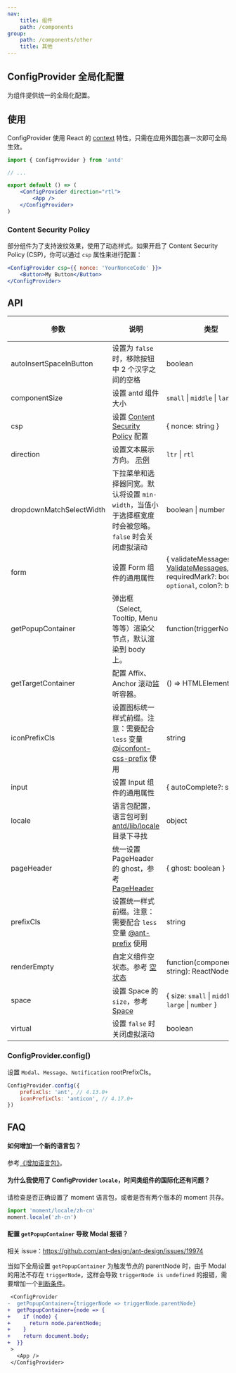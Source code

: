 ```yaml
---
nav:
    title: 组件
    path: /components
group:
    path: /components/other
    title: 其他
---
```


## ConfigProvider 全局化配置

为组件提供统一的全局化配置。

## 使用

ConfigProvider 使用 React 的 [context](https://facebook.github.io/react/docs/context.html) 特性，只需在应用外围包裹一次即可全局生效。

```jsx | pure
import { ConfigProvider } from 'antd'

// ...

export default () => (
    <ConfigProvider direction="rtl">
        <App />
    </ConfigProvider>
)
```

### Content Security Policy

部分组件为了支持波纹效果，使用了动态样式。如果开启了 Content Security Policy (CSP)，你可以通过 `csp` 属性来进行配置：

```jsx | pure
<ConfigProvider csp={{ nonce: 'YourNonceCode' }}>
    <Button>My Button</Button>
</ConfigProvider>
```

## API

| 参数                     | 说明                                                                                                                                                                                                           | 类型                                                                                                                                | 默认值              | 版本 |
| ------------------------ | -------------------------------------------------------------------------------------------------------------------------------------------------------------------------------------------------------------- | ----------------------------------------------------------------------------------------------------------------------------------- | ------------------- | ---- |
| autoInsertSpaceInButton  | 设置为 `false` 时，移除按钮中 2 个汉字之间的空格                                                                                                                                                               | boolean                                                                                                                             | true                |      |
| componentSize            | 设置 antd 组件大小                                                                                                                                                                                             | `small` \| `middle` \| `large`                                                                                                      | -                   |      |
| csp                      | 设置 [Content Security Policy](https://developer.mozilla.org/en-US/docs/Web/HTTP/CSP) 配置                                                                                                                     | { nonce: string }                                                                                                                   | -                   |      |
| direction                | 设置文本展示方向。 [示例](#components-config-provider-demo-direction)                                                                                                                                          | `ltr` \| `rtl`                                                                                                                      | `ltr`               |      |
| dropdownMatchSelectWidth | 下拉菜单和选择器同宽。默认将设置 `min-width`，当值小于选择框宽度时会被忽略。`false` 时会关闭虚拟滚动                                                                                                           | boolean \| number                                                                                                                   | -                   |      |
| form                     | 设置 Form 组件的通用属性                                                                                                                                                                                       | { validateMessages?: [ValidateMessages](/components/form/#validateMessages), requiredMark?: boolean \| `optional`, colon?: boolean} | -                   |      |
| getPopupContainer        | 弹出框（Select, Tooltip, Menu 等等）渲染父节点，默认渲染到 body 上。                                                                                                                                           | function(triggerNode)                                                                                                               | () => document.body |      |
| getTargetContainer       | 配置 Affix、Anchor 滚动监听容器。                                                                                                                                                                              | () => HTMLElement                                                                                                                   | () => window        |      |
| iconPrefixCls            | 设置图标统一样式前缀。注意：需要配合 `less` 变量 [@iconfont-css-prefix](https://github.com/ant-design/ant-design/blob/d943b85a523bdf181dabc12c928226f3b4b893de/components/style/themes/default.less#L106) 使用 | string                                                                                                                              | `anticon`           |      |
| input                    | 设置 Input 组件的通用属性                                                                                                                                                                                      | { autoComplete?: string }                                                                                                           | -                   |      |
| locale                   | 语言包配置，语言包可到 [antd/lib/locale](http://unpkg.com/antd/lib/locale/) 目录下寻找                                                                                                                         | object                                                                                                                              | -                   |      |
| pageHeader               | 统一设置 PageHeader 的 ghost，参考 [PageHeader](/components/page-header)                                                                                                                                       | { ghost: boolean }                                                                                                                  | true                |      |
| prefixCls                | 设置统一样式前缀。注意：需要配合 `less` 变量 [@ant-prefix](https://github.com/ant-design/ant-design/blob/2c6c789e3a9356f96c47aea0083f5a15538315cf/components/style/themes/default.less#L7) 使用                | string                                                                                                                              | `ant`               |      |
| renderEmpty              | 自定义组件空状态。参考 [空状态](/components/empty/)                                                                                                                                                            | function(componentName: string): ReactNode                                                                                          | -                   |      |
| space                    | 设置 Space 的 `size`，参考 [Space](/components/space)                                                                                                                                                          | { size: `small` \| `middle` \| `large` \| `number` }                                                                                | -                   |      |
| virtual                  | 设置 `false` 时关闭虚拟滚动                                                                                                                                                                                    | boolean                                                                                                                             | -                   |      |

### ConfigProvider.config()

设置 `Modal`、`Message`、`Notification` rootPrefixCls。

```jsx | pure
ConfigProvider.config({
    prefixCls: 'ant', // 4.13.0+
    iconPrefixCls: 'anticon', // 4.17.0+
})
```

## FAQ

#### 如何增加一个新的语言包？

参考[《增加语言包》](/docs/react/i18n#%E5%A2%9E%E5%8A%A0%E8%AF%AD%E8%A8%80%E5%8C%85)。

#### 为什么我使用了 ConfigProvider `locale`，时间类组件的国际化还有问题？

请检查是否正确设置了 moment 语言包，或者是否有两个版本的 moment 共存。

```js
import 'moment/locale/zh-cn'
moment.locale('zh-cn')
```

#### 配置 `getPopupContainer` 导致 Modal 报错？

相关 issue：<https://github.com/ant-design/ant-design/issues/19974>

当如下全局设置 `getPopupContainer` 为触发节点的 parentNode 时，由于 Modal 的用法不存在 `triggerNode`，这样会导致 `triggerNode is undefined` 的报错，需要增加一个[判断条件](https://github.com/afc163/feedback-antd/commit/3e4d1ad1bc1a38460dc3bf3c56517f737fe7d44a)。

```diff
 <ConfigProvider
-  getPopupContainer={triggerNode => triggerNode.parentNode}
+  getPopupContainer={node => {
+    if (node) {
+      return node.parentNode;
+    }
+    return document.body;
+  }}
 >
   <App />
 </ConfigProvider>
```

